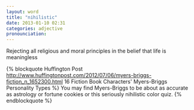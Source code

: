 ```yaml
---
layout: word
title: "nihilistic"
date: 2013-01-10 02:31
categories: adjective
pronounciation: 
---
```


Rejecting all religious and moral principles in the belief that life is meaningless

<!-- more -->

{% blockquote Huffington Post http://www.huffingtonpost.com/2012/07/06/myers-briggs-fiction_n_1652300.html 16 Fiction Book Characters' Myers-Briggs Personality Types %}
You may find Myers-Briggs to be about as accurate as astrology or fortune cookies or this seriously nihilistic color quiz.
{% endblockquote %}
